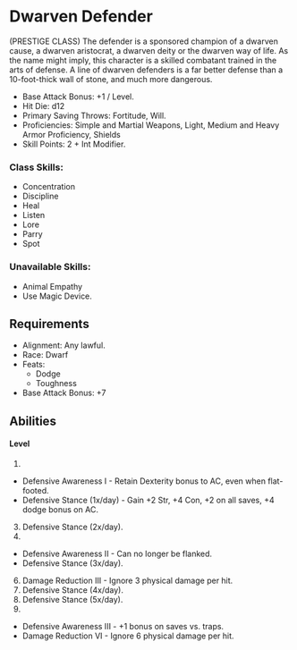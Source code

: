 # Dwarven Defender

(PRESTIGE CLASS)
The defender is a sponsored champion of a dwarven cause, a dwarven aristocrat, a dwarven deity or the dwarven way of life. As the name might imply, this character is a skilled combatant trained in the arts of defense. A line of dwarven defenders is a far better defense than a 10-foot-thick wall of stone, and much more dangerous.

- Base Attack Bonus: +1 / Level.
- Hit Die: d12
- Primary Saving Throws: Fortitude, Will.
- Proficiencies: Simple and Martial Weapons, Light, Medium and Heavy Armor Proficiency, Shields
- Skill Points: 2 + Int Modifier.

### Class Skills: 
* Concentration 
* Discipline
* Heal
* Listen
* Lore
* Parry
* Spot

### Unavailable Skills: 
* Animal Empathy 
* Use Magic Device.

## Requirements

* Alignment: Any lawful.
* Race: Dwarf
* Feats: 
   * Dodge 
   * Toughness
* Base Attack Bonus: +7

## Abilities

#### Level
1. 
  * Defensive Awareness I - Retain Dexterity bonus to AC, even when flat-footed.
  * Defensive Stance (1x/day) - Gain +2 Str, +4 Con, +2 on all saves, +4 dodge bonus on AC.
3. Defensive Stance (2x/day).
5. 
  * Defensive Awareness II - Can no longer be flanked.
  * Defensive Stance (3x/day).
6. Damage Reduction III - Ignore 3 physical damage per hit.
7. Defensive Stance (4x/day).
9. Defensive Stance (5x/day).
10. 
  * Defensive Awareness III - +1 bonus on saves vs. traps.
   * Damage Reduction VI - Ignore 6 physical damage per hit.
